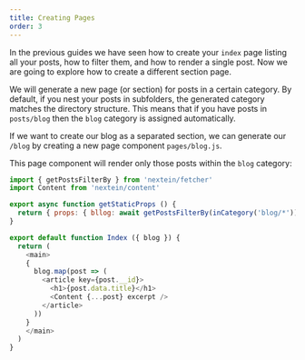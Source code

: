 ```yaml
---
title: Creating Pages
order: 3
---
```


In the previous guides we have seen how to create your `index` page listing all your posts, how to filter them, and how to render a single post. Now we are going to explore how to create a different section page. 

We will generate a new page (or section) for posts in a certain category. By default, if you nest your posts in subfolders, the generated category matches the directory structure. This means that if you have posts in `posts/blog` then the `blog` category is assigned automatically.

If we want to create our blog as a separated section, we can generate our `/blog` by creating a new page component `pages/blog.js`. 

This page component will render only those posts within the `blog` category:

```js
import { getPostsFilterBy } from 'nextein/fetcher'
import Content from 'nextein/content'

export async function getStaticProps () {
  return { props: { bllog: await getPostsFilterBy(inCategory('blog/*')) } }
}

export default function Index ({ blog }) {
  return (
    <main>
    {
      blog.map(post => (        
        <article key={post.__id}>
          <h1>{post.data.title}</h1>
          <Content {...post} excerpt />
        </article>
      ))
    }
    </main>
  )
}

```
